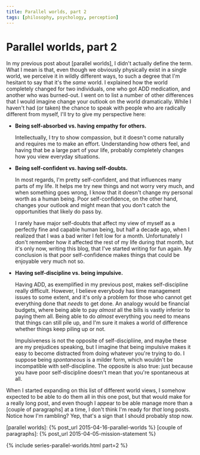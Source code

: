 ```yaml
---
title: Parallel worlds, part 2
tags: [philosophy, psychology, perception]
---
```


# Parallel worlds, part 2

In my previous post about [parallel worlds], I didn't actually define the term. What I mean is that, even though we obviously physically exist in a single world, we perceive it in wildly different ways, to such a degree that I'm hesitant to say that it's the *same* world. I explained how the world completely changed for two individuals, one who got ADD medication, and another who was burned-out. I went on to list a number of other differences that I would imagine change your outlook on the world dramatically. While I haven't had (or taken) the chance to speak with people who are radically different from myself, I'll try to give my perspective here:


*	**Being self-absorbed vs. having empathy for others.**

	Intellectually, I try to show compassion, but it doesn't come naturally and requires me to make an effort. Understanding how others feel, and having that be a large part of your life, probably completely changes how you view everyday situations.


*	**Being self-confident vs. having self-doubts.**

	In most regards, I'm pretty self-confident, and that influences many parts of my life. It helps me try new things and not worry very much, and when something goes wrong, I know that it doesn't change my personal worth as a human being. Poor self-confidence, on the other hand, changes your outlook and might mean that you don't catch the opportunities that likely do pass by.

	I rarely have major self-doubts that affect my view of myself as a perfectly fine and capable human being, but half a decade ago, when I realized that I was a bad writer I felt low for a month. Unfortunately I don't remember how it affected the rest of my life during that month, but it's only now, writing this blog, that I've started writing for fun again. My conclusion is that poor self-confidence makes things that could be enjoyable very much not so.


*	**Having self-discipline vs. being impulsive.**

	Having ADD, as exemplified in my previous post, makes self-discipline really difficult. However, I believe everybody has time management issues to some extent, and it's only a problem for those who cannot get everything done that *needs* to get done. An analogy would be financial budgets, where being able to pay *almost* all the bills is vastly inferior to paying them all. Being able to do *almost* everything you need to means that things can still pile up, and I'm sure it makes a world of difference whether things keep piling up or not.

	Impulsiveness is not the opposite of self-discipliine, and maybe these are my prejudices speaking, but I imagine that being impulsive makes it easy to become distracted from doing whatever you're trying to do. I suppose being *spontaneous* is a milder form, which wouldn't be incompatible with self-discipline. The opposite is also true: just because you have poor self-discipline doesn't mean that you're spontaneous at all.


When I started expanding on this list of different world views, I somehow expected to be able to do them all in this one post, but that would make for a really long post, and even though I appear to be able manage more than a [couple of paragraphs] at a time, I don't think I'm ready for *that* long posts. Notice how I'm rambling? Yep, that's a sign that I should probably stop now.


[parallel worlds]: {% post_url 2015-04-16-parallel-worlds %}
[couple of paragraphs]: {% post_url 2015-04-05-mission-statement %}


{% include series-parallel-worlds.html part=2 %}
